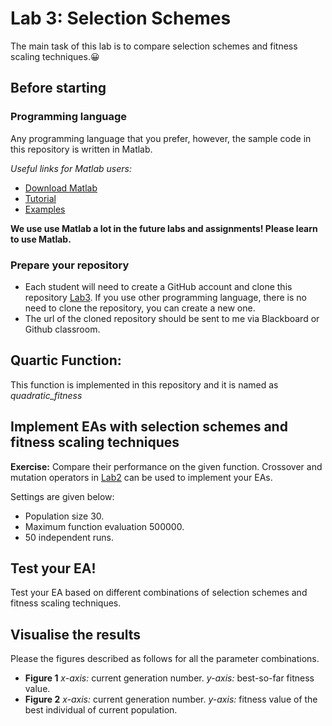 # Lab 3: Selection Schemes

The main task of this lab is to compare selection schemes and fitness scaling techniques.:grinning:


## Before starting

### Programming language
Any programming language that you prefer, however, the sample code in this repository is written in Matlab.

*Useful links for Matlab users:*
* [Download Matlab](https://lib.sustech.edu.cn/gjyrj_116/list.htm)
* [Tutorial](https://ww2.mathworks.cn/support/learn-with-matlab-tutorials.html)
* [Examples](https://ww2.mathworks.cn/help/examples.html)

**We use use Matlab a lot in the future labs and assignments! Please learn to use Matlab.**

### Prepare your repository
* Each student will need to create a GitHub account and clone this repository [Lab3](https://github.com/SUSTech-EC2022/lab3). If you use other programming language, there is no need to clone the repository, you can create a new one.
* The url of the cloned repository should be sent to me via Blackboard or Github classroom.

## Quartic Function:
This function is implemented in this repository and it is named as *quadratic_fitness*


## Implement EAs with selection schemes and fitness scaling techniques
**Exercise:** Compare their performance on the given function. Crossover and mutation operators in [Lab2](https://github.com/SUSTech-EC2022/lab2) can be used to implement your EAs.

Settings are given below:
* Population size 30.
* Maximum function evaluation 500000.
* 50 independent runs.

## Test your EA!
Test your EA based on different combinations of selection schemes and fitness scaling techniques. 

## Visualise the results
Please the figures described as follows for all the parameter combinations.
* **Figure 1** *x-axis:* current generation number. *y-axis:* best-so-far fitness value.
* **Figure 2** *x-axis:* current generation number. *y-axis:* fitness value of the best individual of current population.


